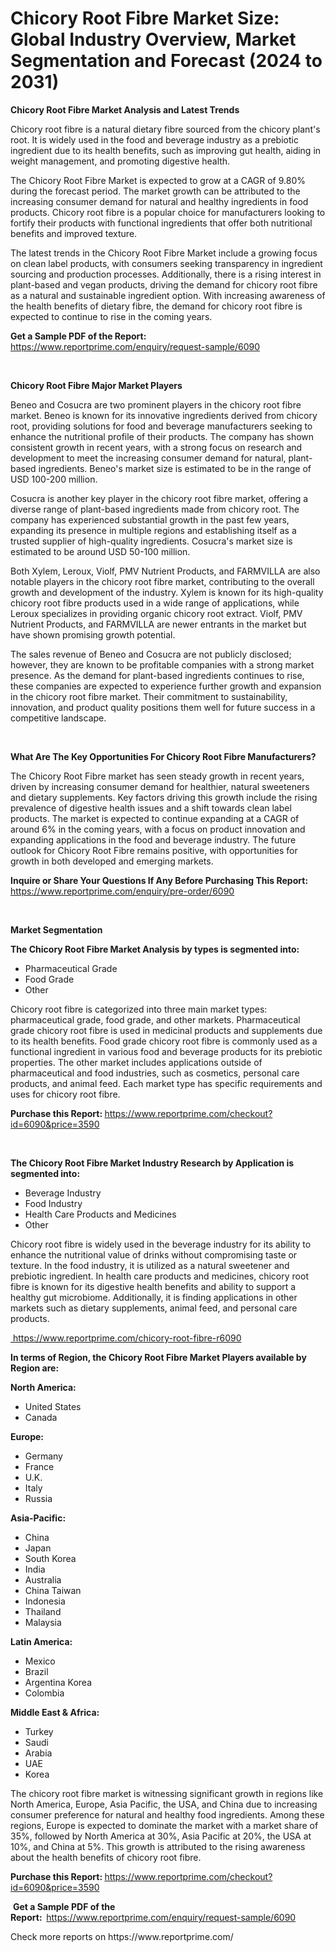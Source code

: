<p><h1>Chicory Root Fibre Market Size: Global Industry Overview, Market Segmentation and Forecast (2024 to 2031)</h1></p><p><strong>Chicory Root Fibre Market Analysis and Latest Trends</strong></p>
<p><p>Chicory root fibre is a natural dietary fibre sourced from the chicory plant's root. It is widely used in the food and beverage industry as a prebiotic ingredient due to its health benefits, such as improving gut health, aiding in weight management, and promoting digestive health.</p><p>The Chicory Root Fibre Market is expected to grow at a CAGR of 9.80% during the forecast period. The market growth can be attributed to the increasing consumer demand for natural and healthy ingredients in food products. Chicory root fibre is a popular choice for manufacturers looking to fortify their products with functional ingredients that offer both nutritional benefits and improved texture.</p><p>The latest trends in the Chicory Root Fibre Market include a growing focus on clean label products, with consumers seeking transparency in ingredient sourcing and production processes. Additionally, there is a rising interest in plant-based and vegan products, driving the demand for chicory root fibre as a natural and sustainable ingredient option. With increasing awareness of the health benefits of dietary fibre, the demand for chicory root fibre is expected to continue to rise in the coming years.</p></p>
<p><strong>Get a Sample PDF of the Report:&nbsp;</strong> <a href="https://www.reportprime.com/enquiry/request-sample/6090">https://www.reportprime.com/enquiry/request-sample/6090</a></p>
<p>&nbsp;</p>
<p><strong>Chicory Root Fibre Major Market Players</strong></p>
<p><p>Beneo and Cosucra are two prominent players in the chicory root fibre market. Beneo is known for its innovative ingredients derived from chicory root, providing solutions for food and beverage manufacturers seeking to enhance the nutritional profile of their products. The company has shown consistent growth in recent years, with a strong focus on research and development to meet the increasing consumer demand for natural, plant-based ingredients. Beneo's market size is estimated to be in the range of USD 100-200 million.</p><p>Cosucra is another key player in the chicory root fibre market, offering a diverse range of plant-based ingredients made from chicory root. The company has experienced substantial growth in the past few years, expanding its presence in multiple regions and establishing itself as a trusted supplier of high-quality ingredients. Cosucra's market size is estimated to be around USD 50-100 million.</p><p>Both Xylem, Leroux, Violf, PMV Nutrient Products, and FARMVILLA are also notable players in the chicory root fibre market, contributing to the overall growth and development of the industry. Xylem is known for its high-quality chicory root fibre products used in a wide range of applications, while Leroux specializes in providing organic chicory root extract. Violf, PMV Nutrient Products, and FARMVILLA are newer entrants in the market but have shown promising growth potential.</p><p>The sales revenue of Beneo and Cosucra are not publicly disclosed; however, they are known to be profitable companies with a strong market presence. As the demand for plant-based ingredients continues to rise, these companies are expected to experience further growth and expansion in the chicory root fibre market. Their commitment to sustainability, innovation, and product quality positions them well for future success in a competitive landscape.</p></p>
<p>&nbsp;</p>
<p><strong>What Are The Key Opportunities For Chicory Root Fibre Manufacturers?</strong></p>
<p><p>The Chicory Root Fibre market has seen steady growth in recent years, driven by increasing consumer demand for healthier, natural sweeteners and dietary supplements. Key factors driving this growth include the rising prevalence of digestive health issues and a shift towards clean label products. The market is expected to continue expanding at a CAGR of around 6% in the coming years, with a focus on product innovation and expanding applications in the food and beverage industry. The future outlook for Chicory Root Fibre remains positive, with opportunities for growth in both developed and emerging markets.</p></p>
<p><strong>Inquire or Share Your Questions If Any Before Purchasing This Report:</strong> <a href="https://www.reportprime.com/enquiry/pre-order/6090">https://www.reportprime.com/enquiry/pre-order/6090</a></p>
<p>&nbsp;</p>
<p><strong>Market Segmentation</strong></p>
<p><strong>The Chicory Root Fibre Market Analysis by types is segmented into:</strong></p>
<p><ul><li>Pharmaceutical Grade</li><li>Food Grade</li><li>Other</li></ul></p>
<p><p>Chicory root fibre is categorized into three main market types: pharmaceutical grade, food grade, and other markets. Pharmaceutical grade chicory root fibre is used in medicinal products and supplements due to its health benefits. Food grade chicory root fibre is commonly used as a functional ingredient in various food and beverage products for its prebiotic properties. The other market includes applications outside of pharmaceutical and food industries, such as cosmetics, personal care products, and animal feed. Each market type has specific requirements and uses for chicory root fibre.</p></p>
<p><strong>Purchase this Report:&nbsp;</strong><a href="https://www.reportprime.com/checkout?id=6090&price=3590">https://www.reportprime.com/checkout?id=6090&price=3590</a></p>
<p>&nbsp;</p>
<p><strong>The Chicory Root Fibre Market Industry Research by Application is segmented into:</strong></p>
<p><ul><li>Beverage Industry</li><li>Food Industry</li><li>Health Care Products and Medicines</li><li>Other</li></ul></p>
<p><p>Chicory root fibre is widely used in the beverage industry for its ability to enhance the nutritional value of drinks without compromising taste or texture. In the food industry, it is utilized as a natural sweetener and prebiotic ingredient. In health care products and medicines, chicory root fibre is known for its digestive health benefits and ability to support a healthy gut microbiome. Additionally, it is finding applications in other markets such as dietary supplements, animal feed, and personal care products.</p></p>
<p><a href="https://www.reportprime.com/chicory-root-fibre-r6090">&nbsp;https://www.reportprime.com/chicory-root-fibre-r6090</a></p>
<p><strong>In terms of Region, the Chicory Root Fibre Market Players available by Region are:</strong></p>
<p>
    <p> <strong> North America: </strong>
        <ul>
            <li>United States</li>
            <li>Canada</li>
        </ul>
        </p> 
    <p> <strong> Europe: </strong>
        <ul>
            <li>Germany</li>
            <li>France</li>
            <li>U.K.</li>
            <li>Italy</li>
            <li>Russia</li>
        </ul>
        </p> 
    <p> <strong> Asia-Pacific: </strong>
        <ul>
            <li>China</li>
            <li>Japan</li>
            <li>South Korea</li>
            <li>India</li>
            <li>Australia</li>
            <li>China Taiwan</li>
            <li>Indonesia</li>
            <li>Thailand</li>
            <li>Malaysia</li>
        </ul>
        </p> 
    <p> <strong> Latin America: </strong>
        <ul>
            <li>Mexico</li>
            <li>Brazil</li>
            <li>Argentina Korea</li>
            <li>Colombia</li>
        </ul>
        </p> 
    <p> <strong> Middle East & Africa: </strong>
        <ul>
            <li>Turkey</li>
            <li>Saudi</li>
            <li>Arabia</li>
            <li>UAE</li>
            <li>Korea</li>
        </ul>
    </p>
    </p>
<p><p>The chicory root fibre market is witnessing significant growth in regions like North America, Europe, Asia Pacific, the USA, and China due to increasing consumer preference for natural and healthy food ingredients. Among these regions, Europe is expected to dominate the market with a market share of 35%, followed by North America at 30%, Asia Pacific at 20%, the USA at 10%, and China at 5%. This growth is attributed to the rising awareness about the health benefits of chicory root fibre.</p></p>
<p><strong>Purchase this Report: </strong><a href="https://www.reportprime.com/checkout?id=6090&price=3590">https://www.reportprime.com/checkout?id=6090&price=3590</a></p>
<p>&nbsp;<strong>Get a Sample PDF of the Report:&nbsp;&nbsp;</strong><a href="https://www.reportprime.com/enquiry/request-sample/6090">https://www.reportprime.com/enquiry/request-sample/6090</a></p>
<p><strong></strong></p>
<p>Check more reports on https://www.reportprime.com/</p>